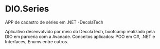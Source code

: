 # DIO.Series
APP de cadastro de séries em .NET -DecolaTech

Aplicativo desenvolvido por meio do DecolaTech, bootcamp realizado pela DIO em parceria com a Avanade.
Conceitos aplicados: POO em C#, .NET e Interfaces, Enums entre outros.
